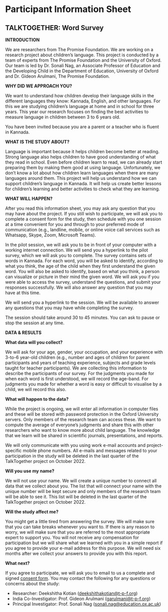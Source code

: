 # Participant Information Sheet
## TALKTOGETHER: Word Survey 

**INTRODUCTION**

We are researchers from The Promise Foundation. We are working on a research project about children’s language. This project is conducted by a team of experts from The Promise Foundation and the University of Oxford.  Our team is led by Dr. Sonali Nag, an Associate Professor of Education and the Developing Child in the Department of Education, University of Oxford and Dr. Gideon Arulmani, The Promise Foundation.

**WHY DID WE APPROACH YOU?** 

We want to understand how children develop their language skills in the different languages they know: Kannada, English, and other languages. For this we are studying children’s language at home and in school for three years. This year our research focuses on finding the best activities to measure language in children between 3 to 6 years old. 

You have been invited because you are a parent or a teacher who is fluent in Kannada.

**WHAT IS THE STUDY ABOUT?**

Language is important because it helps children become better at reading. Strong language also helps children to have good understanding of what they read in school. Even before children learn to read, we can already start preparing them by making them good at using language. Unfortunately, we don’t know a lot about how children learn languages when there are many languages around them. This project will help us understand how we can support children’s language in Kannada. It will help us create better lessons for children’s learning and better activities to check what they are learning. 

**WHAT WILL HAPPEN?** 

After you read this information sheet, you may ask any question that you may have about the project. If you still wish to participate, we will ask you to complete a consent form for the study, then schedule with you one session at a time convenient for you and through to your preferred mode of communication (e.g., landline, mobile, or online voice call services such as Whatsapp, Skype, Zoom, Microsoft Teams). 

In the pilot session, we will ask you to be in front of your computer with a working internet connection. We will send you a hyperlink to the pilot survey, which we will ask you to complete. The survey contains sets of words in Kannada. For each word, you will be asked to identify, according to what you think, the age of the child when they first understand the given word.  You will also be asked to identify, based on what you think, a person can visualize or picture in their mind the given word. We will ask you if you were able to access the survey, understand the questions, and submit your responses successfully. We will also answer any question that you may have at this time. 

We will send you a hyperlink to the session. We will be available to answer any questions that you may have while completing the survey. 

The session should take around 30 to 45 minutes. You can ask to pause or stop the session at any time.


**DATA & RESULTS** 

**What data will you collect?**

We will ask for your age, gender, your occupation, and your experience with 3-to-6 year-old children (e.g., number and ages of children for parent participants and years of teaching experience, subjects and grade levels taught for teacher participants). We are collecting this information to describe the participants of our survey. For the judgments you made for when each word is first understood, we will record the age-band. For judgments you made for whether a word is easy or difficult to visualise by a child, we will record this also.  


**What will happen to the data?** 

While the project is ongoing, we will enter all information in computer files and these will be stored with password protection in the Oxford University servers. Only members of the research team can access these. We want to compute the average of everyone’s judgments and share this with other researchers who want to know more about child language. The knowledge that we learn will be shared in scientific journals, presentations, and reports.  

We will only communicate with you using work e-mail accounts and project-specific mobile phone numbers. All e-mails and messages related to your participation in the study will be deleted in the last quarter of the TalkTogether project on October 2022.



**Will you use my name?** 

We will not use your name. We will create a unique number to connect all data that we collect about you. The list that will connect your name with the unique number will be kept secure and only members of the research team will be able to see it. This list will be deleted in the last quarter of the TalkTogether project on October 2022. 


**Will the study affect me?** 

You might get a little tired from answering the survey. We will make sure that you can take breaks whenever you want to. If there is any reason to worry, we will make sure that you are referred to the most appropriate expert to support you. You will not receive any compensation for participation but we will share what we learned with you in a simple report if you agree to provide your e-mail address for this purpose. We will need six months after we collect your answers to provide you with this report. 


**What next?** 

If you agree to participate, we will ask you to email to us a complete and signed [consent form](https://github.com/talktogproject/wordsurvey/raw/gh-pages/ConsentForm.doc). You may contact the following for any questions or concerns about the study:

* Researcher: Deekshitha Kotian (deekshithakotian@t-p-f.org)
* India Co-Investigator: Prof. Gideon Arulmani (garulmani@t-p-f.org)
* Principal Investigator: Prof. Sonali Nag (sonali.nag@education.ox.ac.uk)
